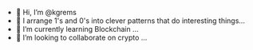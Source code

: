 - 👋 Hi, I’m @kgrems
- 👀 I arrange 1's and 0's into clever patterns that do interesting things...
- 🌱 I’m currently learning Blockchain ...
- 💞️ I’m looking to collaborate on crypto ...

<!---
kgrems/kgrems is a ✨ special ✨ repository because its `README.md` (this file) appears on your GitHub profile.
You can click the Preview link to take a look at your changes.
--->
